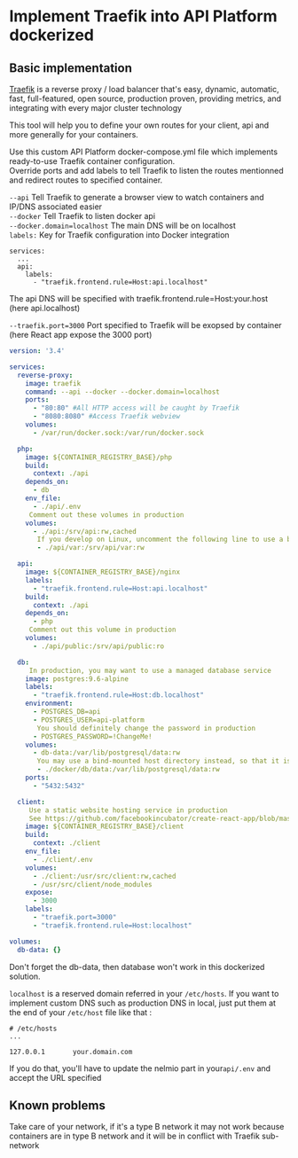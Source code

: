 # Implement Traefik into API Platform dockerized

## Basic implementation

[Traefik](https://traefik.io) is a reverse proxy / load balancer that's easy, dynamic, automatic, fast, full-featured, open source, production proven, providing metrics, and integrating with every major cluster technology

This tool will help you to define your own routes for your client, api and more generally for your containers.

Use this custom API Platform docker-compose.yml file which implements ready-to-use Traefik container configuration.  
Override ports and add labels to tell Traefik to listen the routes mentionned and redirect routes to specified container.


```--api``` Tell Traefik to generate a browser view to watch containers and IP/DNS associated easier  
```--docker``` Tell Traefik to listen docker api  
```--docker.domain=localhost``` The main DNS will be on localhost  
```labels:``` Key for Traefik configuration into Docker integration  
```
services:
  ...
  api:
    labels: 
      - "traefik.frontend.rule=Host:api.localhost"
``` 
The api DNS will be specified with traefik.frontend.rule=Host:your.host (here api.localhost)  

```--traefik.port=3000``` Port specified to Traefik will be exopsed by container (here React app expose the 3000 port)  


```yaml
version: '3.4'

services:
  reverse-proxy:
    image: traefik
    command: --api --docker --docker.domain=localhost
    ports:
      - "80:80" #All HTTP access will be caught by Traefik
      - "8080:8080" #Access Traefik webview
    volumes:
      - /var/run/docker.sock:/var/run/docker.sock

  php:
    image: ${CONTAINER_REGISTRY_BASE}/php
    build:
      context: ./api
    depends_on:
      - db
    env_file:
      - ./api/.env
     Comment out these volumes in production
    volumes:
      - ./api:/srv/api:rw,cached
       If you develop on Linux, uncomment the following line to use a bind-mounted host directory instead
       - ./api/var:/srv/api/var:rw

  api:
    image: ${CONTAINER_REGISTRY_BASE}/nginx
    labels:
      - "traefik.frontend.rule=Host:api.localhost"
    build:
      context: ./api
    depends_on:
      - php
     Comment out this volume in production
    volumes:
      - ./api/public:/srv/api/public:ro

  db:
     In production, you may want to use a managed database service
    image: postgres:9.6-alpine
    labels:
      - "traefik.frontend.rule=Host:db.localhost"
    environment:
      - POSTGRES_DB=api
      - POSTGRES_USER=api-platform
       You should definitely change the password in production
      - POSTGRES_PASSWORD=!ChangeMe!
    volumes:
      - db-data:/var/lib/postgresql/data:rw
       You may use a bind-mounted host directory instead, so that it is harder to accidentally remove the volume and lose all your data!
       - ./docker/db/data:/var/lib/postgresql/data:rw
    ports:
      - "5432:5432"

  client:
     Use a static website hosting service in production
     See https://github.com/facebookincubator/create-react-app/blob/master/packages/react-scripts/template/README.mddeployment
    image: ${CONTAINER_REGISTRY_BASE}/client
    build:
      context: ./client
    env_file:
      - ./client/.env
    volumes:
      - ./client:/usr/src/client:rw,cached
      - /usr/src/client/node_modules
    expose:
      - 3000
    labels:
      - "traefik.port=3000"
      - "traefik.frontend.rule=Host:localhost"

volumes:
  db-data: {}
```

Don't forget the db-data, then database won't work in this dockerized solution.

```localhost``` is a reserved domain referred in your ```/etc/hosts```. 
If you want to implement custom DNS such as production DNS in local, just put them at the end of your ```/etc/host``` file like that : 

```
# /etc/hosts
...

127.0.0.1       your.domain.com
```

If you do that, you'll have to update the nelmio part in your```api/.env``` and accept the URL specified

## Known problems

Take care of your network, if it's a type B network it may not work because containers are in type B network and it will be in conflict with Traefik sub-network
